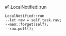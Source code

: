 #1.LocalNotified::run

```
LocalNotified::run
--let raw = self.task.raw;
--mem::forget(self);
--raw.poll();

```